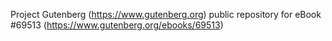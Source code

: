 Project Gutenberg (https://www.gutenberg.org) public repository for
eBook #69513 (https://www.gutenberg.org/ebooks/69513)
